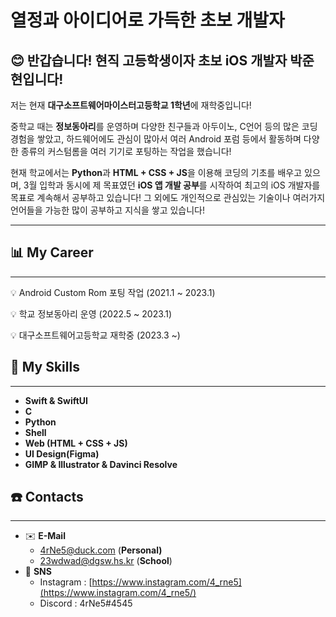 # 열정과 아이디어로 가득한 초보 개발자

## 😊 반갑습니다! 현직 고등학생이자 초보 iOS 개발자 박준현입니다!

저는 현재 **대구소프트웨어마이스터고등학교 1학년**에 재학중입니다!

중학교 때는 **정보동아리**를 운영하며 다양한 친구들과 아두이노, C언어 등의 많은 코딩 경험을 쌓았고, 하드웨어에도 관심이 많아서 여러 Android 포럼 등에서 활동하며 다양한 종류의 커스텀롬을 여러 기기로 포팅하는 작업을 했습니다!

현재 학교에서는 **Python**과 **HTML + CSS + JS**을 이용해 코딩의 기초를 배우고 있으며, 3월 입학과 동시에 제 목표였던 **iOS 앱 개발 공부**를 시작하여 최고의 iOS 개발자를 목표로 계속해서 공부하고 있습니다! 
그 외에도 개인적으로 관심있는 기술이나 여러가지 언어들을 가능한 많이 공부하고 지식을 쌓고 있습니다! 

---

## 📊 My Career

---

<aside>
💡 Android Custom Rom 포팅 작업 (2021.1 ~ 2023.1)

💡 학교 정보동아리 운영 (2022.5 ~ 2023.1)

💡 대구소프트웨어고등학교 재학중 (2023.3 ~)

</aside>

## 📕 My S**kills**

---

- **Swift & SwiftUI**
- **C**
- **Python**
- **Shell**
- **Web (HTML + CSS + JS)**
- **UI Design(Figma)**
- **GIMP & Illustrator & Davinci Resolve**

## ☎️ Contacts

---

- ✉️ **E-Mail**
    - 4rNe5@duck.com (**Personal)**
    - 23wdwad@dgsw.hs.kr (**School**)
- 📱 **SNS**
    - Instagram : [https://www.instagram.com/4_rne5](https://www.instagram.com/4_rne5/)
    - Discord : 4rNe5#4545